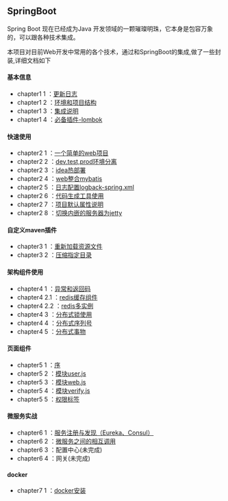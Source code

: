 ## SpringBoot 

Spring Boot 现在已经成为Java 开发领域的一颗璀璨明珠，它本身是包容万象的，可以跟各种技术集成。

本项目对目前Web开发中常用的各个技术，通过和SpringBoot的集成,做了一些封装,详细文档如下


#### 基本信息

- chapter1 1 ：[更新日志](doc/ch1/updateLog.md)
- chapter1 2 ：[环境和项目结构](doc/ch1/describe.md)
- chapter1 3 ：[集成说明](doc/ch1/shuomin.md)
- chapter1 4 ：[必备插件-lombok](doc/ch1/lombok.md)

#### 快速使用

- chapter2 1 ：[一个简单的web项目](doc/ch2/web.md)
- chapter2 2 ：[dev,test,prod环境分离](doc/ch2/dev-test-prod.md)
- chapter2 3 ：[idea热部署](doc/ch2/idea-rebushu.md)
- chapter2 4 ：[web整合mybatis](doc/ch2/web-mybatis.md)
- chapter2 5 ：[日志配置logback-spring.xml](doc/ch2/log.md)
- chapter2 6 ：[代码生成工具使用](doc/ch2/code.md)
- chapter2 7 ：[项目默认属性说明](doc/ch2/default-pro.md)
- chapter2 8 ：[切换内嵌的服务器为jetty](doc/ch2/jetty.md)

#### 自定义maven插件

- chapter3 1 ：[重新加载资源文件](doc/ch3/reload.md)
- chapter3 2 ：[压缩指定目录](doc/ch3/zip.md)

#### 架构组件使用

- chapter4 1 ：[异常和返回码](doc/ch4/err-return-code.md)
- chapter4 2.1 ：[redis缓存组件](doc/ch4/redis.md)
- chapter4 2.2 ：[redis多实例](doc/ch4/redis-shili.md)
- chapter4 3 ：[分布式锁使用](doc/ch4/distributed-lock.md)
- chapter4 4 ：[分布式序列号](doc/ch4/serial-number.md)
- chapter4 5 ：[分布式事物](doc/ch4/distributed-tx.md)

#### 页面组件

- chapter5 1 ：[序](doc/ch5/des.md)
- chapter5 2 ：[模块user.js](doc/ch5/user.md)
- chapter5 3 ：[模块web.js](doc/ch5/web.md)
- chapter5 4 ：[模块verify.js](doc/ch5/verify.md)
- chapter5 5 ：[权限标签](doc/ch5/auth.md)

#### 微服务实战

- chapter6 1 ：[服务注册与发现（Eureka、Consul）](doc/ch6/eureka.md)
- chapter6 2 ：[微服务之间的相互调用](doc/ch6/diaoyong.md)
- chapter6 3 ：配置中心(未完成)
- chapter6 4 ：网关(未完成)

#### docker

- chapter7 1 ：[docker安装](doc/ch7/docker-install.md)